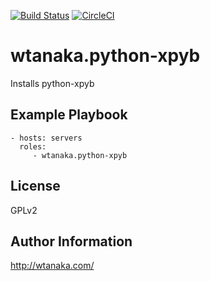 [![Build Status](https://travis-ci.org/wtanaka/ansible-role-python-xpyb.svg?branch=master)](https://travis-ci.org/wtanaka/ansible-role-python-xpyb)
[![CircleCI](https://circleci.com/gh/wtanaka/ansible-role-python-xpyb.svg?style=svg)](https://circleci.com/gh/wtanaka/ansible-role-python-xpyb)

wtanaka.python-xpyb
===================

Installs python-xpyb

Example Playbook
----------------

    - hosts: servers
      roles:
         - wtanaka.python-xpyb

License
-------

GPLv2

Author Information
------------------

http://wtanaka.com/
